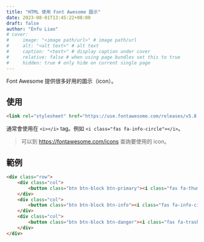 ```yaml
---
title: "HTML 使用 Font Awesome 圖示"
date: 2023-08-01T13:45:22+08:00
draft: false
author: "Enfu Liao"
# cover:
#     image: "<image path/url>" # image path/url
#     alt: "<alt text>" # alt text
#     caption: "<text>" # display caption under cover
#     relative: false # when using page bundles set this to true
#     hidden: true # only hide on current single page
---
```


Font Awesome 提供很多好用的圖示（icon）。

## 使用

```html
<link rel="stylesheet" href="https://use.fontawesome.com/releases/v5.8.1/css/all.css" integrity="sha384-50oBUHEmvpQ+1lW4y57PTFmhCaXp0ML5d60M1M7uH2+nqUivzIebhndOJK28anvf" crossorigin="anonymous">
```

通常會使用在 `<i></i>` tag。例如 `<i class="fas fa-info-circle"></i>`。

> 可以到 https://fontawesome.com/icons 查詢要使用的 icon。

## 範例

```html
<div class="row">
    <div class="col">
        <button class="btn btn-block btn-primary"><i class="fas fa-thumbs-up"></i> Like</button>
    </div>
    <div class="col">
        <button class="btn btn-block btn-info"><i class="fas fa-info-circle"></i> Info</button>
    </div>
    <div class="col">
        <button class="btn btn-block btn-danger"><i class="fas fa-trash"></i> Delete</button>
    </div>
</div>
```